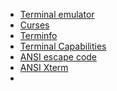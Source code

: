 - [Terminal emulator](https://en.wikipedia.org/wiki/Terminal_emulator)
- [Curses](https://en.wikipedia.org/wiki/Curses_(programming_library))
- [Terminfo](https://en.wikipedia.org/wiki/Terminfo)
- [Terminal Capabilities](https://en.wikipedia.org/wiki/Terminal_capabilities) 
- [ANSI escape code](https://en.wikipedia.org/wiki/ANSI_escape_code)
- [ANSI Xterm](https://invisible-island.net/xterm/ctlseqs/ctlseqs.html#h2-Definitions)
- 
